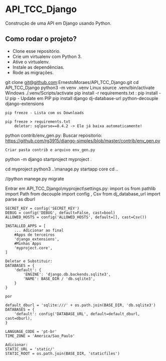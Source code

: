 # API_TCC_Django

Construção de uma API em Django usando Python.

## Como rodar o projeto?
* Clone esse repositório.
* Crie um virtualenv com Python 3.
* Ative o virtualenv.
* Instale as dependências.
* Rode as migrações.

git clone git@github.com:ErnestoMoraes/API_TCC_Django.git
cd API_TCC_Django
python3 -m venv .venv
Linux
    source .venv/bin/activate
Windows
    ./.venv/Scripts/activate
pip install -r requirements.txt :
    pip install -U pip - Update em PIP
    pip install django dj-database-url python-decouple django-extensions

    pip freeze - Lista com os Downloads

    pip freeze > requirements.txt
        deletar: sqlparse==0.4.2 -> Ele já baixa automaticamente!

python contrib/env_gen.py:
    Buscar repositorio: https://github.com/rg3915/django-simples/blob/master/contrib/env_gen.py

    Criar pasta contrib e arquivo env_gen.py
    
python -m django startproject myproject .

cd myproject
python3 ..\manage.py startapp core
cd ..

//python manege.py migrate

Entrar em API_TCC_Django\myproject\settings.py:
    import os
    from pathlib import Path
    from decouple import config , Csv
    from dj_database_url import parse as dburl

    SECRET_KEY = config('SECRET_KEY')
    DEBUG = config('DEBUG', default=False, cast=bool)
    ALLOWED_HOSTS = config('ALLOWED_HOSTS', default=[], cast=Csv())

    INSTALLED_APPS = [
        ... Adicionar ao final
        #Apps de terceiros
        'django_extensions',
        #Minhas Apps
        'myproject.core',
    ]

    Deletar e Substituir:
    DATABASES = {
        'default': {
            'ENGINE': 'django.db.backends.sqlite3',
            'NAME': BASE_DIR / 'db.sqlite3',
        }
    }

    por 

    default_dburl = 'sqlite:///' + os.path.join(BASE_DIR, 'db.sqlite3')
    DATABASES = {
        'default': config('DATABASE_URL', default=default_dburl, cast=dburl),
    }

    LANGUAGE_CODE = 'pt-br'
    TIME_ZONE = 'America/Sao_Paulo'

    Adicionar:
    STATIC_URL = 'static/'
    STATIC_ROOT = os.path.join(BASE_DIR, 'staticfiles')



